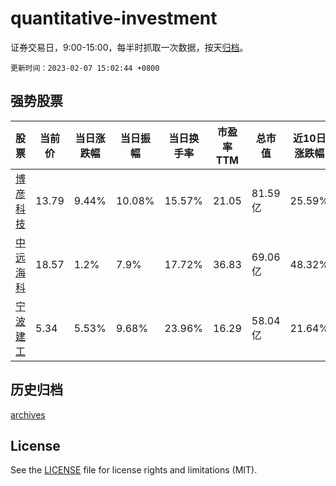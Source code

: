 # quantitative-investment

证券交易日，9:00-15:00，每半时抓取一次数据，按天[归档](archives)。

`更新时间：2023-02-07 15:02:44 +0800`

## 强势股票

|股票|当前价|当日涨跌幅|当日振幅|当日换手率|市盈率TTM|总市值|近10日涨跌幅|
|----|----|----|----|----|----|----|----|
|[博彦科技](https://xueqiu.com/S/SZ002649)|13.79|9.44%|10.08%|15.57%|21.05|81.59亿|25.59%|
|[中远海科](https://xueqiu.com/S/SZ002401)|18.57|1.2%|7.9%|17.72%|36.83|69.06亿|48.32%|
|[宁波建工](https://xueqiu.com/S/SH601789)|5.34|5.53%|9.68%|23.96%|16.29|58.04亿|21.64%|

## 历史归档

[archives](archives)

## License

See the [LICENSE](LICENSE) file for license rights and limitations (MIT).